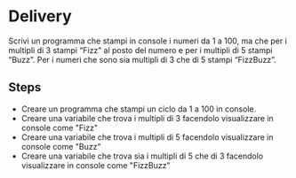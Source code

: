 # Delivery

Scrivi un programma che stampi in console i numeri da 1 a 100,
ma che per i multipli di 3 stampi “Fizz” al posto del numero e per i multipli di 5 stampi “Buzz”.
Per i numeri che sono sia multipli di 3 che di 5 stampi “FizzBuzz”.

## Steps

-   Creare un programma che stampi un ciclo da 1 a 100 in console.
-   Creare una variabile che trova i multipli di 3 facendolo visualizzare in console come "Fizz"
-   Creare una variabile che trova i multipli di 5 facendolo visualizzare in console come "Buzz"
-   Creare una variabile che trova sia i multipli di 5 che di 3 facendolo visualizzare in console come "FizzBuzz"
